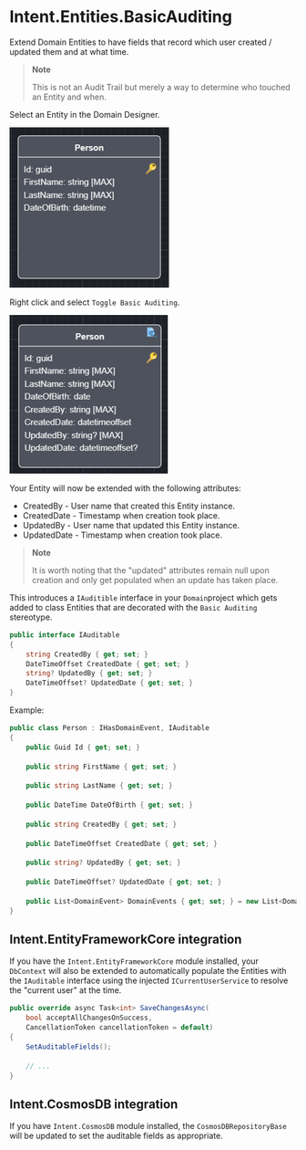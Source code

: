 # Intent.Entities.BasicAuditing

Extend Domain Entities to have fields that record which user created / updated them and at what time.

> **Note**
>
> This is not an Audit Trail but merely a way to determine who touched an Entity and when.

Select an Entity in the Domain Designer.

![Domain Entity without Basic Auditing](docs/images/person-without-auditing.png)

Right click and select `Toggle Basic Auditing`.

![Domain Entity with Basic Auditing](docs/images/person-with-auditing.png)

Your Entity will now be extended with the following attributes:

* CreatedBy - User name that created this Entity instance.
* CreatedDate - Timestamp when creation took place.
* UpdatedBy - User name that updated this Entity instance.
* UpdatedDate - Timestamp when creation took place.

> **Note**
>
> It is worth noting that the "updated" attributes remain null upon creation and only get populated when an update has taken place.

This introduces a `IAuditible` interface in your `Domain`project which gets added to class Entities that are decorated with the `Basic Auditing` stereotype.

```csharp
public interface IAuditable
{
    string CreatedBy { get; set; }
    DateTimeOffset CreatedDate { get; set; }
    string? UpdatedBy { get; set; }
    DateTimeOffset? UpdatedDate { get; set; }
}
```

Example:

```csharp
public class Person : IHasDomainEvent, IAuditable
{
    public Guid Id { get; set; }

    public string FirstName { get; set; }
    
    public string LastName { get; set; }
    
    public DateTime DateOfBirth { get; set; }

    public string CreatedBy { get; set; }

    public DateTimeOffset CreatedDate { get; set; }

    public string? UpdatedBy { get; set; }

    public DateTimeOffset? UpdatedDate { get; set; }

    public List<DomainEvent> DomainEvents { get; set; } = new List<DomainEvent>();
}
```

## Intent.EntityFrameworkCore integration

If you have the `Intent.EntityFrameworkCore` module installed, your `DbContext` will also be extended to automatically populate the Entities with the `IAuditable` interface using the injected `ICurrentUserService` to resolve the "current user" at the time.  

```csharp
public override async Task<int> SaveChangesAsync(
    bool acceptAllChangesOnSuccess,
    CancellationToken cancellationToken = default)
{
    SetAuditableFields();
    
    // ...
}
```

## Intent.CosmosDB integration

If you have `Intent.CosmosDB` module installed, the `CosmosDBRepositoryBase` will be updated to set the auditable fields as appropriate.
